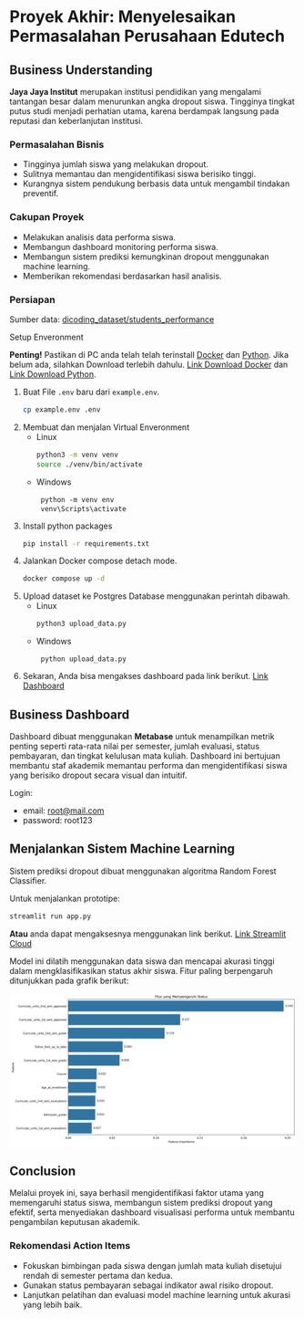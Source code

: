 # Proyek Akhir: Menyelesaikan Permasalahan Perusahaan Edutech

## Business Understanding

**Jaya Jaya Institut** merupakan institusi pendidikan yang mengalami tantangan besar dalam menurunkan angka dropout siswa. Tingginya tingkat putus studi menjadi perhatian utama, karena berdampak langsung pada reputasi dan keberlanjutan institusi.

### Permasalahan Bisnis

- Tingginya jumlah siswa yang melakukan dropout.
- Sulitnya memantau dan mengidentifikasi siswa berisiko tinggi.
- Kurangnya sistem pendukung berbasis data untuk mengambil tindakan preventif.

### Cakupan Proyek

- Melakukan analisis data performa siswa.
- Membangun dashboard monitoring performa siswa.
- Membangun sistem prediksi kemungkinan dropout menggunakan machine learning.
- Memberikan rekomendasi berdasarkan hasil analisis.

### Persiapan

Sumber data: [dicoding_dataset/students_performance](https://github.com/dicodingacademy/dicoding_dataset/tree/main/students_performance)

Setup Enveronment

<b>Penting!</b> Pastikan di PC anda telah telah terinstall [Docker](https://www.docker.com/) dan [Python](https://www.python.org/). Jika belum ada, silahkan Download terlebih dahulu. [Link Download Docker](https://docs.docker.com/get-started/get-docker/) dan [Link Download Python](https://www.python.org/downloads/).

1. Buat File `.env` baru dari `example.env`.
   ```bash
   cp example.env .env
   ```
2. Membuat dan menjalan Virtual Enveronment
   - Linux
     ```bash
     python3 -m venv venv
     source ./venv/bin/activate
     ```
   - Windows
     ```
      python -m venv env
      venv\Scripts\activate
     ```
3. Install python packages
   ```bash
   pip install -r requirements.txt
   ```
4. Jalankan Docker compose detach mode.
   ```bash
   docker compose up -d
   ```
5. Upload dataset ke Postgres Database menggunakan perintah dibawah.
   - Linux
     ```bash
     python3 upload_data.py
     ```
   - Windows
     ```
      python upload_data.py
     ```
6. Sekaran, Anda bisa mengakses dashboard pada link berikut. [Link Dashboard](http://localhost:3000)

## Business Dashboard

Dashboard dibuat menggunakan **Metabase** untuk menampilkan metrik penting seperti rata-rata nilai per semester, jumlah evaluasi, status pembayaran, dan tingkat kelulusan mata kuliah. Dashboard ini bertujuan membantu staf akademik memantau performa dan mengidentifikasi siswa yang berisiko dropout secara visual dan intuitif.

Login:

- email: root@mail.com
- password: root123

## Menjalankan Sistem Machine Learning

Sistem prediksi dropout dibuat menggunakan algoritma Random Forest Classifier.

Untuk menjalankan prototipe:

```bash
streamlit run app.py
```

**Atau** anda dapat mengaksesnya menggunakan link berikut. [Link Streamlit Cloud](http://localhost:3000)

Model ini dilatih menggunakan data siswa dan mencapai akurasi tinggi dalam mengklasifikasikan status akhir siswa. Fitur paling berpengaruh ditunjukkan pada grafik berikut:

![Fitur Importance](./assets/feature_importance.png)

## Conclusion

Melalui proyek ini, saya berhasil mengidentifikasi faktor utama yang memengaruhi status siswa, membangun sistem prediksi dropout yang efektif, serta menyediakan dashboard visualisasi performa untuk membantu pengambilan keputusan akademik.

### Rekomendasi Action Items

- Fokuskan bimbingan pada siswa dengan jumlah mata kuliah disetujui rendah di semester pertama dan kedua.
- Gunakan status pembayaran sebagai indikator awal risiko dropout.
- Lanjutkan pelatihan dan evaluasi model machine learning untuk akurasi yang lebih baik.
